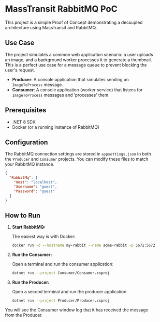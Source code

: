 # MassTransit RabbitMQ PoC

This project is a simple Proof of Concept demonstrating a decoupled architecture using MassTransit and RabbitMQ.

## Use Case

The project simulates a common web application scenario: a user uploads an image, and a background worker processes it to generate a thumbnail. This is a perfect use case for a message queue to prevent blocking the user's request.

- **Producer**: A console application that simulates sending an `ImageToProcess` message.
- **Consumer**: A console application (worker service) that listens for `ImageToProcess` messages and 'processes' them.

## Prerequisites

- .NET 8 SDK
- Docker (or a running instance of RabbitMQ)

## Configuration

The RabbitMQ connection settings are stored in `appsettings.json` in both the `Producer` and `Consumer` projects. You can modify these files to match your RabbitMQ instance.

```json
{
  "RabbitMq": {
    "Host": "localhost",
    "Username": "guest",
    "Password": "guest"
  }
}
```

## How to Run

1.  **Start RabbitMQ:**

    The easiest way is with Docker:
    ```bash
    docker run -d --hostname my-rabbit --name some-rabbit -p 5672:5672 -p 15672:15672 rabbitmq:3-management
    ```

2.  **Run the Consumer:**

    Open a terminal and run the consumer application:
    ```bash
    dotnet run --project Consumer/Consumer.csproj
    ```

3.  **Run the Producer:**

    Open a second terminal and run the producer application:
    ```bash
    dotnet run --project Producer/Producer.csproj
    ```

You will see the Consumer window log that it has received the message from the Producer.
